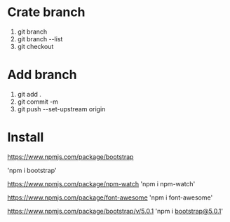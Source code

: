 
# Crate branch
1. git branch 
2. git branch --list
3. git checkout

# Add branch
1. git add .
2. git commit -m
3. git push --set-upstream origin

# Install

https://www.npmjs.com/package/bootstrap

'npm i bootstrap'

https://www.npmjs.com/package/npm-watch
'npm i npm-watch'

https://www.npmjs.com/package/font-awesome
'npm i font-awesome'

https://www.npmjs.com/package/bootstrap/v/5.0.1
'npm i bootstrap@5.0.1'